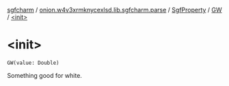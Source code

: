 [sgfcharm](../../../index.md) / [onion.w4v3xrmknycexlsd.lib.sgfcharm.parse](../../index.md) / [SgfProperty](../index.md) / [GW](index.md) / [&lt;init&gt;](./-init-.md)

# &lt;init&gt;

`GW(value: Double)`

Something good for white.

